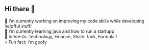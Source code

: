 ## Hi there 👋
🔭 I’m currently working on improving my code skills while developing helpfful stuff!  
🌱 I’m currently learning java and how to run a startupp  
💭 Interests: Technology, Finance, Shark Tank, Formula 1  
⚡ Fun fact: I'm goofy  
<!--
**jrza/jrza** is a ✨ _special_ ✨ repository because its `README.md` (this file) appears on your GitHub profile.

Here are some ideas to get you started:

- 🔭 I’m currently working on ...
- 🌱 I’m currently learning ...
- 👯 I’m looking to collaborate on ...
- 🤔 I’m looking for help with ...
- 💬 Ask me about ...
- 📫 How to reach me: ...
- 😄 Pronouns: ...
- ⚡ Fun fact: ...
-->
